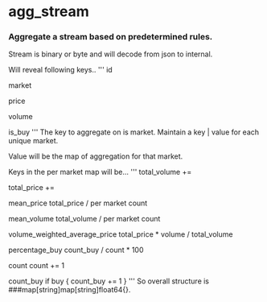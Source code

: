# agg_stream
### Aggregate a stream based on predetermined rules.
Stream is binary or byte and will decode from json to internal.

Will reveal following keys..
'''
id 

market 

price 

volume 

is_buy
'''
The key to aggregate on is market. Maintain a key | value for each unique market.

Value will be the map of aggregation for that market.

Keys in the per market map will be...
'''
  total_volume +=
  
  total_price  +=
  
  mean_price   total_price / per market count
  
  mean_volume  total_volume / per market count
  
  volume_weighted_average_price total_price * volume / total_volume
  
  percentage_buy count_buy / count * 100
  
  count count += 1
  
  count_buy if buy { count_buy += 1 }
'''
So overall structure is 
###map[string]map[string]float64{}.
